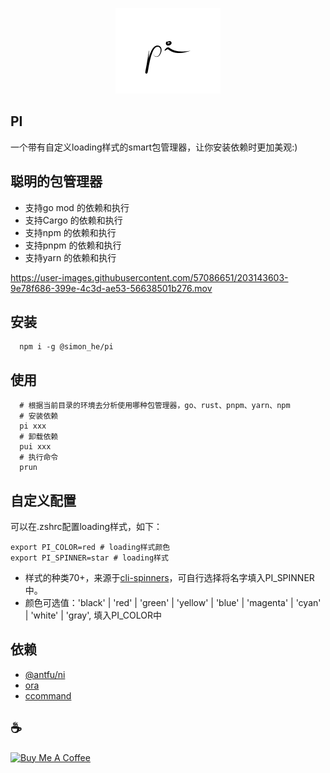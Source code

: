 <span ><p align="center">![kv](/assets/pi.png)</p></span>

## PI
一个带有自定义loading样式的smart包管理器，让你安装依赖时更加美观:)

## 聪明的包管理器
- 支持go mod 的依赖和执行
- 支持Cargo 的依赖和执行
- 支持npm 的依赖和执行
- 支持pnpm 的依赖和执行
- 支持yarn 的依赖和执行


https://user-images.githubusercontent.com/57086651/203143603-9e78f686-399e-4c3d-ae53-56638501b276.mov


## 安装
```
  npm i -g @simon_he/pi
```

## 使用
```
  # 根据当前目录的环境去分析使用哪种包管理器，go、rust、pnpm、yarn、npm
  # 安装依赖
  pi xxx
  # 卸载依赖
  pui xxx
  # 执行命令
  prun
```

## 自定义配置
可以在.zshrc配置loading样式，如下：
```
export PI_COLOR=red # loading样式颜色
export PI_SPINNER=star # loading样式
```
- 样式的种类70+，来源于[cli-spinners](https://jsfiddle.net/sindresorhus/2eLtsbey/embedded/result/)，可自行选择将名字填入PI_SPINNER中。
- 颜色可选值：'black' | 'red' | 'green' | 'yellow' | 'blue' | 'magenta' | 'cyan' | 'white' | 'gray', 填入PI_COLOR中

## 依赖
- [@antfu/ni](https://github.com/antfu/ni)
- [ora](https://github.com/sindresorhus/ora)
- [ccommand](https://github.com/Simon-He95/ccommand)


## :coffee: 
<a href="https://github.com/Simon-He95/sponsor" target="_blank"><img src="https://cdn.buymeacoffee.com/buttons/default-orange.png" alt="Buy Me A Coffee" style="height: 51px !important;width: 217px !important;" ></a>
